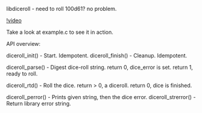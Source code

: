libdiceroll - need to roll 100d61? no problem.

[!video](https://github.com/wobbol/dice/releases/download/0.1.0/example.mp4)

Take a look at example.c to see it in action.

API overview:

diceroll_init() - Start. Idempotent.
diceroll_finish() - Cleanup. Idempotent.

diceroll_parse() - Digest dice-roll string.
  return 0, dice_error is set.
  return 1, ready to roll.

diceroll_rtd() - Roll the dice.
  return > 0, a diceroll.
  return 0, dice is finished.

diceroll_perror() - Prints given string, then the dice error.
diceroll_strerror() - Return library error string.
